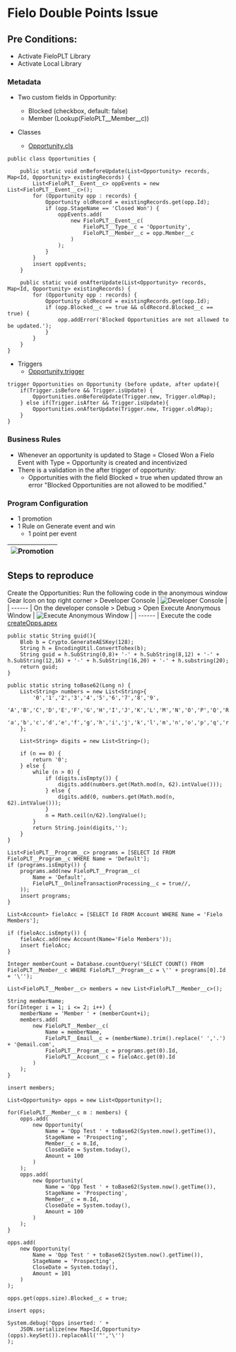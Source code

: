 # Fielo Double Points Issue

## Pre Conditions:
- Activate FieloPLT Library
- Activate Local Library

### Metadata
- Two custom fields in Opportunity:
    - Blocked (checkbox, default: false)
    - Member (Lookup(FieloPLT__Member__c))

- Classes
    - [Opportunity.cls](https://github.com/tibeal/doublePoints/blob/master/force-app/main/default/classes/Opportunities.cls)
```apex
public class Opportunities {

    public static void onBeforeUpdate(List<Opportunity> records, Map<Id, Opportunity> existingRecords) {
        List<FieloPLT__Event__c> oppEvents = new List<FieloPLT__Event__c>();
        for (Opportunity opp : records) {
            Opportunity oldRecord = existingRecords.get(opp.Id);
            if (opp.StageName == 'Closed Won') {
                oppEvents.add(
                    new FieloPLT__Event__c(
                        FieloPLT__Type__c = 'Opportunity',
                        FieloPLT__Member__c = opp.Member__c
                    )
                );
            }
        }
        insert oppEvents;
    }

    public static void onAfterUpdate(List<Opportunity> records, Map<Id, Opportunity> existingRecords) {
        for (Opportunity opp : records) {
            Opportunity oldRecord = existingRecords.get(opp.Id);
            if (opp.Blocked__c == true && oldRecord.Blocked__c == true) {
                opp.addError('Blocked Opportunities are not allowed to be updated.');
            }
        }
    }
}
```
- Triggers
    - [Opportunity.trigger](https://github.com/tibeal/doublePoints/blob/master/force-app/main/default/triggers/Opportunities.trigger)
```apex
trigger Opportunities on Opportunity (before update, after update){
	if(Trigger.isBefore && Trigger.isUpdate) {
		Opportunities.onBeforeUpdate(Trigger.new, Trigger.oldMap);
	} else if(Trigger.isAfter && Trigger.isUpdate){
		Opportunities.onAfterUpdate(Trigger.new, Trigger.oldMap);
	}
}
```

### Business Rules
- Whenever an opportunity is updated to Stage = Closed Won a Fielo Event with Type = Opportunity is created and incentivized
- There is a validation in the after trigger of opportunity:
    - Opportunities with the field Blocked = true when updated throw an error "Blocked Opportunities are not allowed to be modified."

### Program Configuration
- 1 promotion
- 1 Rule on Generate event and win
    - 1 point per event

| ![Promotion](https://github.com/tibeal/doublePoints/blob/master/assets/doublePoints_Promotion.png) |
| ------ |

## Steps to reproduce

Create the Opportunities:
Run the following code in the anonymous window
Gear Icon on top right corner > Developer Console
| ![Developer Console](https://github.com/tibeal/doublePoints/blob/master/assets/doublePoints_devConsole.png) |
| ------ |
On the developer console > Debug > Open Execute Anonymous Window
| ![Execute Anonymous Window](https://github.com/tibeal/doublePoints/blob/master/assets/doublePoints_executeApex.png) |
| ------ |
Execute the code [createOpps.apex](https://github.com/tibeal/doublePoints/blob/master/scripts/apex/createOpps.apex)
```apex
public static String guid(){
    Blob b = Crypto.GenerateAESKey(128);
    String h = EncodingUtil.ConvertTohex(b);
    String guid = h.SubString(0,8)+ '-' + h.SubString(8,12) + '-' + h.SubString(12,16) + '-' + h.SubString(16,20) + '-' + h.substring(20);
    return guid;
}

public static string toBase62(Long n) {
    List<String> numbers = new List<String>{
        '0','1','2','3','4','5','6','7','8','9',
        'A','B','C','D','E','F','G','H','I','J','K','L','M','N','O','P','Q','R','S','T','U','V','W','X','Y','Z',
        'a','b','c','d','e','f','g','h','i','j','k','l','m','n','o','p','q','r','s','t','u','v','w','x','y','z'
    };

    List<String> digits = new List<String>();

    if (n == 0) {
        return '0';
    } else {
        while (n > 0) {
            if (digits.isEmpty()) {
                digits.add(numbers.get(Math.mod(n, 62).intValue()));
            } else {
                digits.add(0, numbers.get(Math.mod(n, 62).intValue()));
            }
            n = Math.ceil(n/62).longValue();
        }
        return String.join(digits,'');
    }
}

List<FieloPLT__Program__c> programs = [SELECT Id FROM FieloPLT__Program__c WHERE Name = 'Default'];
if (programs.isEmpty()) {
    programs.add(new FieloPLT__Program__c(
        Name = 'Default',
        FieloPLT__OnlineTransactionProcessing__c = true//,
    ));
    insert programs;
}

List<Account> fieloAcc = [SELECT Id FROM Account WHERE Name = 'Fielo Members'];

if (fieloAcc.isEmpty()) {
    fieloAcc.add(new Account(Name='Fielo Members'));
    insert fieloAcc;
}

Integer memberCount = Database.countQuery('SELECT COUNT() FROM FieloPLT__Member__c WHERE FieloPLT__Program__c = \'' + programs[0].Id + '\'');

List<FieloPLT__Member__c> members = new List<FieloPLT__Member__c>();

String memberName;
for(Integer i = 1; i <= 2; i++) {
    memberName = 'Member ' + (memberCount+i);
    members.add(
        new FieloPLT__Member__c(
            Name = memberName,
            FieloPLT__Email__c = (memberName).trim().replace(' ','.') + '@email.com',
            FieloPLT__Program__c = programs.get(0).Id,
            FieloPLT__Account__c = fieloAcc.get(0).Id
        )
    );
}

insert members;

List<Opportunity> opps = new List<Opportunity>();

for(FieloPLT__Member__c m : members) {
    opps.add(
        new Opportunity(
            Name = 'Opp Test ' + toBase62(System.now().getTime()),
            StageName = 'Prospecting',
            Member__c = m.Id,
            CloseDate = System.today(),
            Amount = 100
        )
    );
    opps.add(
        new Opportunity(
            Name = 'Opp Test ' + toBase62(System.now().getTime()),
            StageName = 'Prospecting',
            Member__c = m.Id,
            CloseDate = System.today(),
            Amount = 100
        )
    );
}

opps.add(
    new Opportunity(
        Name = 'Opp Test ' + toBase62(System.now().getTime()),
        StageName = 'Prospecting',
        CloseDate = System.today(),
        Amount = 101
    )
);

opps.get(opps.size).Blocked__c = true;

insert opps;

System.debug('Opps inserted: ' +
    JSON.serialize(new Map<Id,Opportunity>(opps).keySet()).replaceAll('"','\'')
);
```